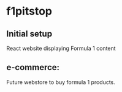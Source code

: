 # f1pitstop

## Initial setup
React website displaying Formula 1 content

## e-commerce:
Future webstore to buy formula 1 products.
